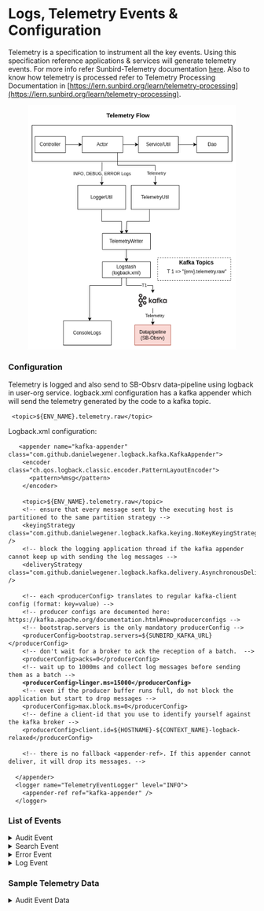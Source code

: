 # Logs, Telemetry Events & Configuration

Telemetry is a specification to instrument all the key events. Using this specification reference applications & services will generate telemetry events. For more info refer Sunbird-Telemetry documentation [here](https://telemetry.sunbird.org/). Also to know how telemetry is processed refer to Telemetry Processing Documentation in [https://lern.sunbird.org/learn/telemetry-processing](https://lern.sunbird.org/learn/telemetry-processing).

<figure><img src="../../../.gitbook/assets/Logs and telemetry.drawio.png" alt=""><figcaption></figcaption></figure>

### Configuration

Telemetry is logged and also send to SB-Obsrv data-pipeline using logback in user-org service. logback.xml configuration has a kafka appender which will send the telemetry generated by the code to a kafka topic.&#x20;

```
 <topic>${ENV_NAME}.telemetry.raw</topic>
```

Logback.xml configuration:

<pre><code>   &#x3C;appender name="kafka-appender" class="com.github.danielwegener.logback.kafka.KafkaAppender">
    &#x3C;encoder class="ch.qos.logback.classic.encoder.PatternLayoutEncoder">
      &#x3C;pattern>%msg&#x3C;/pattern>
    &#x3C;/encoder>

    &#x3C;topic>${ENV_NAME}.telemetry.raw&#x3C;/topic>
    &#x3C;!-- ensure that every message sent by the executing host is partitioned to the same partition strategy -->
    &#x3C;keyingStrategy class="com.github.danielwegener.logback.kafka.keying.NoKeyKeyingStrategy" />
    &#x3C;!-- block the logging application thread if the kafka appender cannot keep up with sending the log messages -->
    &#x3C;deliveryStrategy class="com.github.danielwegener.logback.kafka.delivery.AsynchronousDeliveryStrategy" />

    &#x3C;!-- each &#x3C;producerConfig> translates to regular kafka-client config (format: key=value) -->
    &#x3C;!-- producer configs are documented here: https://kafka.apache.org/documentation.html#newproducerconfigs -->
    &#x3C;!-- bootstrap.servers is the only mandatory producerConfig -->
    &#x3C;producerConfig>bootstrap.servers=${SUNBIRD_KAFKA_URL}&#x3C;/producerConfig>
    &#x3C;!-- don't wait for a broker to ack the reception of a batch.  -->
    &#x3C;producerConfig>acks=0&#x3C;/producerConfig>
    &#x3C;!-- wait up to 1000ms and collect log messages before sending them as a batch -->
<strong>    &#x3C;producerConfig>linger.ms=15000&#x3C;/producerConfig>
</strong>    &#x3C;!-- even if the producer buffer runs full, do not block the application but start to drop messages -->
    &#x3C;producerConfig>max.block.ms=0&#x3C;/producerConfig>
    &#x3C;!-- define a client-id that you use to identify yourself against the kafka broker -->
    &#x3C;producerConfig>client.id=${HOSTNAME}-${CONTEXT_NAME}-logback-relaxed&#x3C;/producerConfig>

    &#x3C;!-- there is no fallback &#x3C;appender-ref>. If this appender cannot deliver, it will drop its messages. -->

  &#x3C;/appender>
  &#x3C;logger name="TelemetryEventLogger" level="INFO">
    &#x3C;appender-ref ref="kafka-appender" />
  &#x3C;/logger>
</code></pre>

### List of Events <a href="#list-of-events" id="list-of-events"></a>

<details>

<summary>Audit Event</summary>

```
{
   "eid":"AUDIT",
   "ets":1649247985143,
   "ver":"3.0",
   "mid":"d808691c-e253-43a6-a8a0-aa03bc67b6ce",
   "actor":{
      "id":"50792198-c6d7-4964-8d4c-da6891ceed0a",
      "type":"User"
   },
   "context":{
      "channel":"0126796199493140480",
      "pdata":{
         "id":"staging.sunbird.learning.service",
         "pid":"learner-service",
         "ver":"4.7.0"
      },
      "env":"User",
      "cdata":[
         {
            "id":"d808691c-e253-43a6-a8a0-aa03bc67b6ce",
            "type":"Request"
         }
      ],
      "rollup":{
         "l1":"0126796199493140480"
      }
   },
   "object":{
      "type":"User"
   },
   "edata":{
      "state":"Update",
      "props":[
         "identifier",
         "tncAcceptedOn",
         "id",
         "tncAcceptedVersion"
      ]
   }
}
```

</details>

<details>

<summary>Search Event</summary>

```
{
   "eid":"SEARCH",
   "ets":1649247379860,
   "ver":"3.0",
   "mid":"4e0e50ed-92c0-5c80-ff29-b3a194a1911f",
   "actor":{
      "id":"86fe48dd-72d5-4f27-a9b4-c55580878ec4",
      "type":"User"
   },
   "context":{
      "channel":"0126796199493140480",
      "pdata":{
         "id":"staging.dock.portal",
         "pid":"learner-service",
         "ver":"4.7.0"
      },
      "env":"User",
      "did":"487975adbe74ea73faea476eab1ebb31",
      "cdata":[
         {
            "id":"4e0e50ed-92c0-5c80-ff29-b3a194a1911f",
            "type":"Request"
         }
      ],
      "rollup":{
         "l1":"0126796199493140480"
      }
   },
   "edata":{
      "size":1,
      "query":"",
      "filters":{
         "id":[
            "0126796199493140480"
         ]
      },
      "sort":{
         
      },
      "type":"Org_alias",
      "topn":[
         {
            "id":"0126796199493140480"
         }
      ]
   }
}
```

</details>

<details>

<summary>Error Event</summary>

```
{
   "eid":"ERROR",
   "ets":1649248112302,
   "ver":"3.0",
   "mid":"31eab671-1395-4135-8723-15ffa5d349cb",
   "actor":{
      "id":"internal",
      "type":"Consumer"
   },
   "context":{
      "channel":"0126796199493140480",
      "pdata":{
         "id":"staging.sunbird.learning.service",
         "pid":"learner-service",
         "ver":"4.7.0"
      },
      "env":"Organisation",
      "cdata":[
         {
            "id":"31eab671-1395-4135-8723-15ffa5d349cb",
            "type":"Request"
         }
      ],
      "rollup":{
         
      }
   },
   "edata":{
      "err":"UOS_ORGSER0017",
      "stacktrace":"Invalid value null for parameter hashTagId. Please provide a valid value. org.sunbird.validator.BaseRequestValidator.lambda$validateListValues$6(BaseRequestValidator.java:291)java.base/java.util.ArrayList.forEach(ArrayList.java:1541)org.sunbird.validator.BaseRequestValidator.validateListValues",
      "errtype":"api_access",
      "requestid":"31eab671-1395-4135-8723-15ffa5d349cb"
   }
}
```

</details>

<details>

<summary>Log Event</summary>

```
{
   "eid":"LOG",   
   "actor":{
      "id":"internal",
      "type":"Consumer"
   },
   "edata":{
      "level":"info",
      "type":"Api_access",
      "message":"",
      "params":[
         {
            "method":"POST"
         },
         {
            "url":"/v1/org/search"
         },
         {
            "duration":0
         },
         {
            "status":"OK"
         }
      ]
   },
   "ver":"3.0",
   "syncts":1649247488365,
   "@timestamp":"2022-04-06T12:18:08.365Z",
   "ets":1649247476273,
   "context":{
      "channel":"0126796199493140480",
      "pdata":{
         "id":"staging.sunbird.learning.service",
         "pid":"learner-service",
         "ver":"4.7.0"
      },
      "env":"Organisation",
      "cdata":[
         {
            "id":"9c158007-345b-44d7-a128-6c36f7a42cfb",
            "type":"Request"
         }
      ],
      "rollup":{
         
      }
   },
   "flags":{
      "pp_validation_processed":true
   },
   "mid":"9c158007-345b-44d7-a128-6c36f7a42cfb",
   "type":"events"
}
```

</details>

### Sample Telemetry Data

<details>

<summary>Audit Event Data</summary>

```
{
  "eid": "AUDIT",
  "ets": 1566563420660,
  "ver": "3.0",
  "mid": "1566563420660.f46c14d1-8c9a-417f-82b8-f125ba32b828",
  "actor": {
    "id": "internal",
    "type": "Consumer"
  },
  "context": {
    "channel": "0128220189818880000",
    "pdata": {
      "id": "staging.diksha.learning.service", // Producer ID.
      "ver": "1.15", // Version of the App
      "pid": "learner-service"// Optional. In case the component is distributed, then which instance of that component
    },
    "env": "User",
    "cdata": [
      {
        "id": "4e2afe8e-fb44-4788-9f49-0ef61c5c808b",
        "type": "User"
      },
      {
        "id": "11166",
        "type": "Certificate"
      }
    ],
    "rollup": {
      "l1": "0128220189818880000"
    }
  },
  "object": {
    "id": "11166",
    "type": "Certificate"
  },
  "edata": {
    "state": "Create", // defines the state i.e: Mergecert, Mergeuser
    "props": [
      "certId", // certificate Id
      "userId"  // user Id
    ]
  }
}
```

</details>
